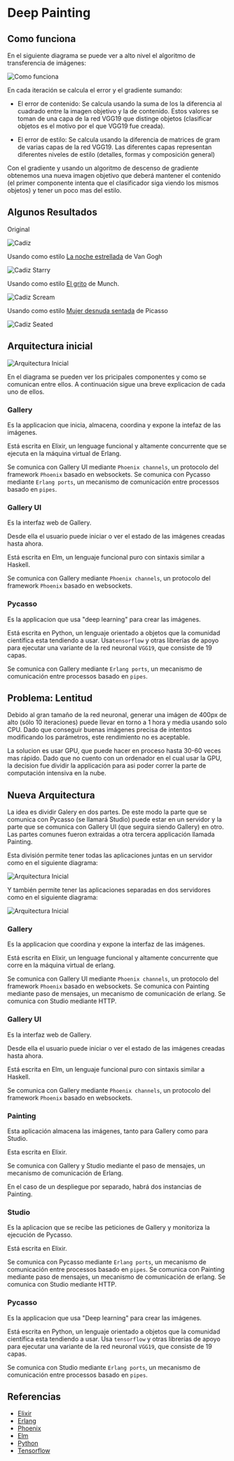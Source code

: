 # Deep Painting

## Como funciona

En el siguiente diagrama se puede ver a alto nivel el algoritmo de transferencia de imágenes:

![Como funciona](Loss.png)

En cada iteración se calcula el error y el gradiente sumando:

- El error de contenido: Se calcula usando la suma de los la diferencia al cuadrado entre 
la imagen objetivo y la de contenido. Estos valores se toman de una capa de la red VGG19 que 
distinge objetos (clasificar objetos es el motivo por el que VGG19 fue creada).

- El error de estilo: Se calcula usando la diferencia de matrices de gram de varias capas de la red VGG19.
Las diferentes capas representan diferentes niveles de estilo (detalles, formas y composición general)

Con el gradiente y usando un algoritmo de descenso de gradiente obtenemos una nueva imagen objetivo que
deberá mantener el contenido (el primer componente intenta que el clasificador
siga viendo los mismos objetos) y tener un poco mas del estilo.

## Algunos Resultados

Original

![Cadiz](cadiz.png)

Usando como estilo [La noche estrellada](https://upload.wikimedia.org/wikipedia/commons/thumb/e/ea/Van_Gogh_-_Starry_Night_-_Google_Art_Project.jpg/1513px-Van_Gogh_-_Starry_Night_-_Google_Art_Project.jpg) de Van Gogh

![Cadiz Starry](cadiz_starry.png)

Usando como estilo [El grito](https://upload.wikimedia.org/wikipedia/commons/thumb/f/f4/The_Scream.jpg/1280px-The_Scream.jpg) de Munch.

![Cadiz Scream](cadiz_scream.png)

Usando como estilo [Mujer desnuda sentada](https://www.pablopicasso.org/images/paintings/seated-nude.jpg) de Picasso

![Cadiz Seated](cadiz_seated.png)

## Arquitectura inicial

![Arquitectura Inicial](ArquitecturaInicial.png)

En el diagrama se pueden ver los pricipales componentes y como se comunican entre ellos. 
A continuación sigue una breve explicacion de cada uno de ellos.

### Gallery

Es la applicacion que inicia, almacena, coordina y expone la intefaz de las imágenes.

Está escrita en Elixir, un lenguage funcional y altamente concurrente que se ejecuta en la máquina virtual de Erlang.

Se comunica con Gallery UI mediante `Phoenix channels`, un protocolo del framework `Phoenix` basado en websockets.
Se comunica con Pycasso mediante `Erlang ports`, un mecanismo de comunicación entre processos basado en `pipes`.

### Gallery UI 

Es la interfaz web de Gallery.

Desde ella el usuario puede iniciar o ver el estado de las imágenes creadas hasta ahora.

Está escrita en Elm, un lenguaje funcional puro con sintaxis similar a Haskell.

Se comunica con Gallery mediante `Phoenix channels`, un protocolo del framework `Phoenix` basado en websockets.


### Pycasso

Es la applicacion que usa "deep learning" para crear las imágenes. 

Está escrita en Python, un lenguaje orientado a objetos que la comunidad científica esta tendiendo a usar.
Usa`tensorflow` y otras librerías de apoyo para ejecutar una variante de la red neuronal `VGG19`, que consiste de 
19 capas.

Se comunica con Gallery mediante `Erlang ports`, un mecanismo de comunicación entre processos basado en `pipes`.


## Problema: Lentitud

Debido al gran tamaño de la red neuronal, generar una imágen de 400px de alto (sólo 10 iteraciones)  puede 
llevar en torno a 1 hora y media usando solo CPU. Dado que conseguir buenas imágenes precisa de intentos
modificando los parámetros, este rendimiento no es aceptable.

La solucion es usar GPU, que puede hacer en proceso hasta 30-60 veces mas rápido. Dado que no cuento con un
ordenador en el cual usar la GPU, la decision fue dividir la applicación para asi poder correr la parte de
computación intensiva en la nube.

## Nueva Arquitectura

La idea es dividir Galery en dos partes. De este modo la parte que se comunica con Pycasso (se llamará Studio) 
puede estar en un servidor y la parte que se comunica con Gallery UI (que seguira siendo Gallery) en otro. 
Las partes comunes fueron extraidas a otra tercera applicación llamada Painting.

Esta división permite tener todas las aplicaciones juntas en un servidor como en el siguiente diagrama:

![Arquitectura Inicial](Arquitectura.png)

Y también permite tener las aplicaciones separadas en dos servidores como en el siguiente diagrama:

![Arquitectura Inicial](Arquitectura_2.png)


### Gallery

Es la applicacion que coordina y expone la interfaz de las imágenes.

Está escrita en Elixir, un lenguage funcional y altamente concurrente que corre en la máquina virtual de erlang.

Se comunica con Gallery UI mediante `Phoenix channels`, un protocolo del framework `Phoenix` basado en websockets.
Se comunica con Painting mediante paso de mensajes, un mecanismo de comunicación de erlang.
Se comunica con Studio mediante HTTP.

### Gallery UI 

Es la interfaz web de Gallery.

Desde ella el usuario puede iniciar o ver el estado de las imágenes creadas hasta ahora.

Está escrita en Elm, un lenguaje funcional puro con sintaxis similar a Haskell.

Se comunica con Gallery mediante `Phoenix channels`, un protocolo del framework `Phoenix` basado en websockets.

### Painting

Esta aplicación almacena las imágenes, tanto para Gallery como para Studio.

Esta escrita en Elixir.

Se comunica con Gallery y Studio mediante el paso de mensajes, un mecanismo de comunicación de Erlang.

En el caso de un despliegue por separado, habrá dos instancias de Painting.

### Studio

Es la aplicacion que se recibe las peticiones de Gallery y monitoriza la ejecución de Pycasso.

Está escrita en Elixir.

Se comunica con Pycasso mediante `Erlang ports`, un mecanismo de comunicación entre processos basado en `pipes`.
Se comunica con Painting mediante paso de mensajes, un mecanismo de comunicación de erlang.
Se comunica con Studio mediante HTTP.

### Pycasso

Es la applicacion que usa "Deep learning" para crear las imágenes. 

Está escrita en Python, un lenguaje orientado a objetos que la comunidad científica esta tendiendo a usar. Usa
`tensorflow` y otras librerías de apoyo para ejecutar una variante de la red neuronal `VGG19`, que consiste de 
19 capas.

Se comunica con Studio mediante `Erlang ports`, un mecanismo de comunicación entre processos basado en `pipes`.

## Referencias

* [Elixir](https://elixir-lang.org/)
* [Erlang](https://www.erlang.org/)
* [Phoenix](http://www.phoenixframework.org/)
* [Elm](http://elm-lang.org/)
* [Python](https://www.python.org/)
* [Tensorflow](https://www.tensorflow.org/)
